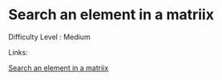 # Search an element in a matriix

Difficulty Level : Medium

Links:

[Search an element in a matriix](https://leetcode.com/problems/search-a-2d-matrix/description/)